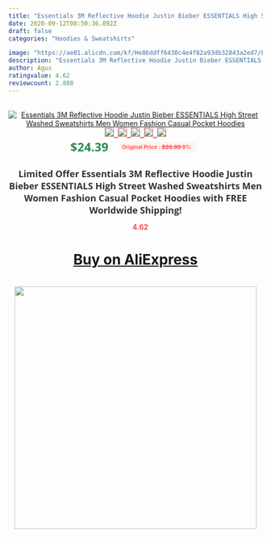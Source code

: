 ```yaml
---
title: "Essentials 3M Reflective Hoodie Justin Bieber ESSENTIALS High Street Washed Sweatshirts Men Women Fashion Casual Pocket Hoodies"
date: 2020-09-12T08:50:36.892Z
draft: false
categories: "Hoodies & Sweatshirts"

image: "https://ae01.alicdn.com/kf/He86ddff6430c4e4f82a93db32843a2ed7/Essentials-3M-Reflective-Hoodie-Justin-Bieber-ESSENTIALS-High-Street-Washed-Sweatshirts-Men-Women-Fashion-Casual-Pocket.jpg"
description: "Essentials 3M Reflective Hoodie Justin Bieber ESSENTIALS High Street Washed Sweatshirts Men Women Fashion Casual Pocket Hoodies"
author: Agus
ratingvalue: 4.62
reviewcount: 2.888
---
```

<br>
<div style="text-align: center;">
<a href="https://s.click.aliexpress.com/e/_ACqB5b" target="_blank" rel="nofollow noopener noreferrer"><img alt="Essentials 3M Reflective Hoodie Justin Bieber ESSENTIALS High Street Washed Sweatshirts Men Women Fashion Casual Pocket Hoodies" class="magnifier-image" src="https://ae01.alicdn.com/kf/He86ddff6430c4e4f82a93db32843a2ed7/Essentials-3M-Reflective-Hoodie-Justin-Bieber-ESSENTIALS-High-Street-Washed-Sweatshirts-Men-Women-Fashion-Casual-Pocket.jpg_640x640.jpg">
<br>
<img style="border:1px solid salmon" src="https://ae01.alicdn.com/kf/He86ddff6430c4e4f82a93db32843a2ed7/Essentials-3M-Reflective-Hoodie-Justin-Bieber-ESSENTIALS-High-Street-Washed-Sweatshirts-Men-Women-Fashion-Casual-Pocket.jpg_120x120.jpg">&nbsp;&nbsp;<img style="border:1px solid salmon" src="https://ae01.alicdn.com/kf/H4a6f8bb57ce54f94bd778d5529a164c0v/Essentials-3M-Reflective-Hoodie-Justin-Bieber-ESSENTIALS-High-Street-Washed-Sweatshirts-Men-Women-Fashion-Casual-Pocket.jpg_120x120.jpg">&nbsp;&nbsp;<img style="border:1px solid salmon" src="https://ae01.alicdn.com/kf/H1e71b6e081ea4be2a55a3badfa52d297k/Essentials-3M-Reflective-Hoodie-Justin-Bieber-ESSENTIALS-High-Street-Washed-Sweatshirts-Men-Women-Fashion-Casual-Pocket.jpg_120x120.jpg">&nbsp;&nbsp;<img style="border:1px solid salmon" src="https://ae01.alicdn.com/kf/H8f40b652034140cfad21dc18981fba41E/Essentials-3M-Reflective-Hoodie-Justin-Bieber-ESSENTIALS-High-Street-Washed-Sweatshirts-Men-Women-Fashion-Casual-Pocket.jpg_120x120.jpg">&nbsp;&nbsp;<img style="border:1px solid salmon" src="https://ae01.alicdn.com/kf/H7f104962068d4f5fb8c5cd0903da707fA/Essentials-3M-Reflective-Hoodie-Justin-Bieber-ESSENTIALS-High-Street-Washed-Sweatshirts-Men-Women-Fashion-Casual-Pocket.jpg_120x120.jpg"></a></div><br0>
<div style="text-align: center;"><span style="background-color: white; border: 0px; box-sizing: border-box; color: seagreen; display: inline-block; font-family: &quot;open sans&quot; , &quot;arial&quot; , &quot;helvetica&quot; , sans-serif , &quot;heiti&quot;; font-size: 24px; font-stretch: inherit; font-weight: 700; line-height: inherit; margin: 0px 10px 0px 0px; padding: 0px; vertical-align: middle;">$24.39 </span>
<span style="background: rgb(255 , 241 , 241); border-radius: 3px; border: 0px; box-sizing: border-box; color: #ff4747; display: inline-block; font-family: inherit; font-size: 12px; font-stretch: inherit; font-style: inherit; font-variant: inherit; font-weight: 600; line-height: inherit; margin: 0px; padding: 2px 5px; transform: scale(0.9); vertical-align: middle;">Original Price : <b style="text-decoration: line-through;">$26.80 </b> 9%&nbsp;&nbsp;</span></div>
<h1 style="color: #333333; display: inline-block; font-family: &quot;open sans&quot; , &quot;arial&quot; , &quot;helvetica&quot; , sans-serif , &quot;heiti&quot;; font-size: 18px; font-stretch: inherit; font-weight: 700; text-align: center;">Limited Offer Essentials 3M Reflective Hoodie Justin Bieber ESSENTIALS High Street Washed Sweatshirts Men Women Fashion Casual Pocket Hoodies with FREE Worldwide Shipping!</h1>
<div style="color: #ff4747; text-align: center;">
<img src="https://4.bp.blogspot.com/-M0ZcTcb-5uY/XleCXlxnR4I/AAAAAAAAAEc/OrjgMkXV1oMQFaCRZj5HQwOCBcu3w1FegCPcBGAYYCw/s1600/star.png" style="height: 15px;">&nbsp;<b>4.62</b></div>
<div class="button_cont" align="center"><a class="buynow_a" href="https://s.click.aliexpress.com/e/_ACqB5b" target="_blank" rel="nofollow noopener noreferrer"><H1>Buy on AliExpress</H1></a></div><br>
<div class="separator" style="clear: both; text-align: center;">
<img src="https://lh3.googleusercontent.com/-pTy5HemUv9M/XlePHvY0dAI/AAAAAAAAAE4/0nX5iRUoIWY8eMW9Dpxeirr157OZliDIgCLcBGAsYHQ/s1600/badge.gif" width="480">
</div>
